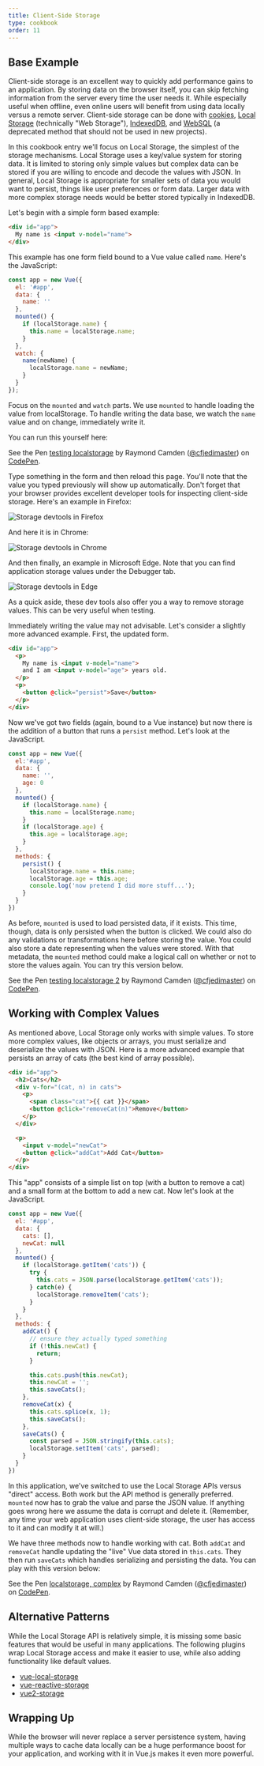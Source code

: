 ```yaml
---
title: Client-Side Storage
type: cookbook
order: 11
---
```


## Base Example

Client-side storage is an excellent way to quickly add performance gains to an application. By storing data on the browser itself, you can skip fetching information from the server every time the user needs it. While especially useful when offline, even online users will benefit from using data locally versus a remote server. Client-side storage can be done with [cookies](https://developer.mozilla.org/en-US/docs/Web/HTTP/Cookies), [Local Storage](https://developer.mozilla.org/en-US/docs/Web/API/Web_Storage_API) (technically "Web Storage"), [IndexedDB](https://developer.mozilla.org/en-US/docs/Web/API/IndexedDB_API), and [WebSQL](https://www.w3.org/TR/webdatabase/) (a deprecated method that should not be used in new projects).

In this cookbook entry we'll focus on Local Storage, the simplest of the storage mechanisms. Local Storage uses a key/value system for storing data. It is limited to storing only simple values but complex data can be stored if you are willing to encode and decode the values with JSON. In general, Local Storage is appropriate for smaller sets of data you would want to persist, things like user preferences or form data. Larger data with more complex storage needs would be better stored typically in IndexedDB.

Let's begin with a simple form based example:

``` html
<div id="app">
  My name is <input v-model="name">
</div>
```

This example has one form field bound to a Vue value called `name`. Here's the JavaScript:

``` js
const app = new Vue({
  el: '#app',
  data: {
    name: ''
  },
  mounted() {
    if (localStorage.name) {
      this.name = localStorage.name;
    }
  },
  watch: {
    name(newName) {
      localStorage.name = newName;
    }
  }
});
```

Focus on the `mounted` and `watch` parts. We use `mounted` to handle loading the value from localStorage. To handle writing the data base, we watch the `name` value and on change, immediately write it.

You can run this yourself here:

<p data-height="265" data-theme-id="0" data-slug-hash="KodaKb" data-default-tab="js,result" data-user="cfjedimaster" data-embed-version="2" data-pen-title="testing localstorage" class="codepen">See the Pen <a href="https://codepen.io/cfjedimaster/pen/KodaKb/">testing localstorage</a> by Raymond Camden (<a href="https://codepen.io/cfjedimaster">@cfjedimaster</a>) on <a href="https://codepen.io">CodePen</a>.</p>
<script async src="https://static.codepen.io/assets/embed/ei.js"></script>

Type something in the form and then reload this page. You'll note that the value you typed previously will show up automatically. Don't forget that your browser provides excellent developer tools for inspecting client-side storage. Here's an example in Firefox:

![Storage devtools in Firefox](/images/devtools-storage.png)

And here it is in Chrome:

![Storage devtools in Chrome](/images/devtools-storage-chrome.png)

And then finally, an example in Microsoft Edge. Note that you can find application storage values under the Debugger tab.

![Storage devtools in Edge](/images/devtools-storage-edge.png)

<p class="tip">As a quick aside, these dev tools also offer you a way to remove storage values. This can be very useful when testing.</p>

Immediately writing the value may not advisable. Let's consider a slightly more advanced example. First, the updated form.

``` html
<div id="app">
  <p>
    My name is <input v-model="name">
    and I am <input v-model="age"> years old.
  </p>
  <p>
    <button @click="persist">Save</button>
  </p>
</div>
```

Now we've got two fields (again, bound to a Vue instance) but now there is the addition of a button that runs a `persist` method. Let's look at the JavaScript.

``` js
const app = new Vue({
  el:'#app',
  data: {
    name: '',
    age: 0
  },
  mounted() {
    if (localStorage.name) {
      this.name = localStorage.name;
    }
    if (localStorage.age) {
      this.age = localStorage.age;
    }
  },
  methods: {
    persist() {
      localStorage.name = this.name;
      localStorage.age = this.age;
      console.log('now pretend I did more stuff...');
    }
  }
})
```

As before, `mounted` is used to load persisted data, if it exists. This time, though, data is only persisted when the button is clicked. We could also do any validations or transformations here before storing the value. You could also store a date representing when the values were stored. With that metadata, the `mounted` method could make a logical call on whether or not to store the values again. You can try this version below.

<p data-height="265" data-theme-id="0" data-slug-hash="rdOjLN" data-default-tab="js,result" data-user="cfjedimaster" data-embed-version="2" data-pen-title="testing localstorage 2" class="codepen">See the Pen <a href="https://codepen.io/cfjedimaster/pen/rdOjLN/">testing localstorage 2</a> by Raymond Camden (<a href="https://codepen.io/cfjedimaster">@cfjedimaster</a>) on <a href="https://codepen.io">CodePen</a>.</p>
<script async src="https://static.codepen.io/assets/embed/ei.js"></script>

## Working with Complex Values

As mentioned above, Local Storage only works with simple values. To store more complex values, like objects or arrays, you must serialize and deserialize the values with JSON. Here is a more advanced example that persists an array of cats (the best kind of array possible).

``` html
<div id="app">
  <h2>Cats</h2>
  <div v-for="(cat, n) in cats">
    <p>
      <span class="cat">{{ cat }}</span>
      <button @click="removeCat(n)">Remove</button>
    </p>
  </div>

  <p>
    <input v-model="newCat">
    <button @click="addCat">Add Cat</button>
  </p>
</div>
```

This "app" consists of a simple list on top (with a button to remove a cat) and a small form at the bottom to add a new cat. Now let's look at the JavaScript.

``` js
const app = new Vue({
  el: '#app',
  data: {
    cats: [],
    newCat: null
  },
  mounted() {
    if (localStorage.getItem('cats')) {
      try {
        this.cats = JSON.parse(localStorage.getItem('cats'));
      } catch(e) {
        localStorage.removeItem('cats');
      }
    }
  },
  methods: {
    addCat() {
      // ensure they actually typed something
      if (!this.newCat) {
        return;
      }

      this.cats.push(this.newCat);
      this.newCat = '';
      this.saveCats();
    },
    removeCat(x) {
      this.cats.splice(x, 1);
      this.saveCats();
    },
    saveCats() {
      const parsed = JSON.stringify(this.cats);
      localStorage.setItem('cats', parsed);
    }
  }
})
```

In this application, we've switched to use the Local Storage APIs versus "direct" access. Both work but the API method is generally preferred. `mounted` now has to grab the value and parse the JSON value. If anything goes wrong here we assume the data is corrupt and delete it. (Remember, any time your web application uses client-side storage, the user has access to it and can modify it at will.)

We have three methods now to handle working with cat. Both `addCat` and `removeCat` handle updating the "live" Vue data stored in `this.cats`. They then run `saveCats` which handles serializing and persisting the data. You can play with this version below:

<p data-height="265" data-theme-id="0" data-slug-hash="qoYbyW" data-default-tab="js,result" data-user="cfjedimaster" data-embed-version="2" data-pen-title="localstorage, complex" class="codepen">See the Pen <a href="https://codepen.io/cfjedimaster/pen/qoYbyW/">localstorage, complex</a> by Raymond Camden (<a href="https://codepen.io/cfjedimaster">@cfjedimaster</a>) on <a href="https://codepen.io">CodePen</a>.</p>
<script async src="https://static.codepen.io/assets/embed/ei.js"></script>

## Alternative Patterns

While the Local Storage API is relatively simple, it is missing some basic features that would be useful in many applications. The following plugins wrap Local Storage access and make it easier to use, while also adding functionality like default values.

* [vue-local-storage](https://github.com/pinguinjkeke/vue-local-storage)
* [vue-reactive-storage](https://github.com/ropbla9/vue-reactive-storage)
* [vue2-storage](https://github.com/yarkovaleksei/vue2-storage)

## Wrapping Up

While the browser will never replace a server persistence system, having multiple ways to cache data locally can be a huge performance boost for your application, and working with it in Vue.js makes it even more powerful.
